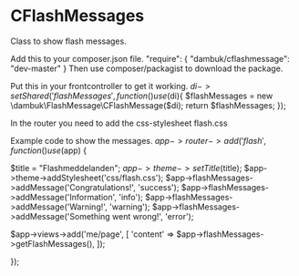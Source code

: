 # CFlashMessages

Class to show flash messages.

Add this to your composer.json file. "require": { "dambuk/cflashmessage": "dev-master" }
Then use composer/packagist to download the package.

Put this in your frontcontroller to get it working.
$di->setShared('flashMessages', function() use ($di){ 
$flashMessages = new \dambuk\FlashMessage\CFlashMessage($di); 
return $flashMessages;
});

In the router you need to add the css-stylesheet flash.css

Example code to show the messages.
$app->router->add('flash', function() use ($app) {

$title = "Flashmeddelanden"; 
$app->theme->setTitle($title); 
$app->theme->addStylesheet('css/flash.css');
$app->flashMessages->addMessage('Congratulations!', 'success'); 
$app->flashMessages->addMessage('Information', 'info'); 
$app->flashMessages->addMessage('Warning!', 'warning');
$app->flashMessages->addMessage('Something went wrong!', 'error');

$app->views->add('me/page', [ 'content' => $app->flashMessages->getFlashMessages(), ]);

});
